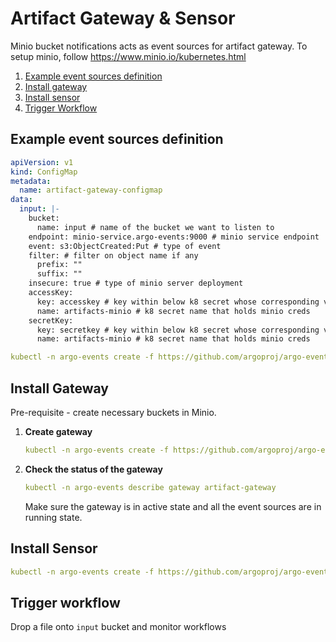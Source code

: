 # Artifact Gateway & Sensor

Minio bucket notifications acts as event sources for artifact gateway. To setup minio, follow  https://www.minio.io/kubernetes.html

1. [Example event sources definition](#example-event-sources-definition)
2. [Install gateway](#install-gateway)
3. [Install sensor](#install-sensor)
4. [Trigger Workflow](#trigger-workflow)

## Example event sources definition
```yaml
apiVersion: v1
kind: ConfigMap
metadata:
  name: artifact-gateway-configmap
data:  
  input: |-
    bucket: 
      name: input # name of the bucket we want to listen to
    endpoint: minio-service.argo-events:9000 # minio service endpoint
    event: s3:ObjectCreated:Put # type of event
    filter: # filter on object name if any
      prefix: ""
      suffix: ""
    insecure: true # type of minio server deployment
    accessKey: 
      key: accesskey # key within below k8 secret whose corresponding value is name of the accessKey
      name: artifacts-minio # k8 secret name that holds minio creds
    secretKey:
      key: secretkey # key within below k8 secret whose corresponding value is name of the secretKey
      name: artifacts-minio # k8 secret name that holds minio creds
``` 

```yaml
kubectl -n argo-events create -f https://github.com/argoproj/argo-events/blob/master/examples/gateways/artifact-gateway-configmap.yaml
```

## Install Gateway
Pre-requisite - create necessary buckets in Minio.
1. **Create gateway**

    ```yaml
    kubectl -n argo-events create -f https://github.com/argoproj/argo-events/blob/master/examples/gateways/artifact-http.yaml
    ```

2. **Check the status of the gateway**
    
    ```yaml
    kubectl -n argo-events describe gateway artifact-gateway
    ```
    
   Make sure the gateway is in active state and all the event sources are in running state.
   
## Install Sensor
```yaml
kubectl -n argo-events create -f https://github.com/argoproj/argo-events/blob/master/examples/sensors/artifact.yaml
```

## Trigger workflow
Drop a file onto `input` bucket and monitor workflows